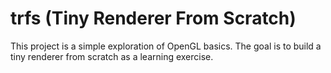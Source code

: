 # trfs (Tiny Renderer From Scratch)

This project is a simple exploration of OpenGL basics. The goal is to build a tiny renderer from scratch as a learning exercise.
